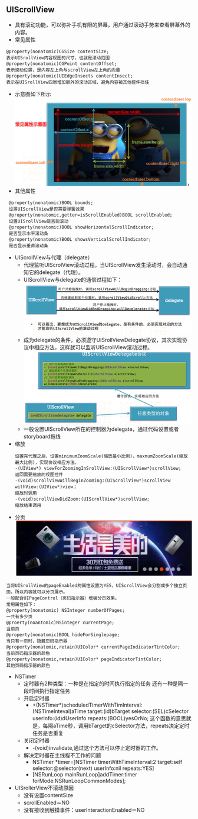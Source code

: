 ## UIScrollView
- 具有滚动功能，可以弥补手机有限的屏幕，用户通过滚动手势来查看屏幕外的内容。
- 常见属性
```objc
@property(nonatomic)CGSize contentSize;
表示UISrollView内容视图的尺寸，也就是滚动范围
@property(nonatomic)CGPoint contentOffset;
表示滚动位置，是内容左上角与scrollView左上角的向量
@property(nonatomic)UIEdgeInsects contentInsect;
表示在UISrollView四周增加额外的滚动区域，避免内容被其他控件挡住
```
- 示意图如下所示
![](image/UI基础005.png)
- 其他属性
 ```objc
  @property(nonatomic)BOOL bounds;
  设置UIScrollView是否需要弹簧效果
  @property(nonatomic,getter=isScrollEnabled)BOOL scrollEnabled;
  设置UISrollView是否能滚动
  @property(nonatomic)BOOL showHorizontalScrollIndicator;
  是否显示水平滚动条
  @property(nonatomic)BOOL showsVerticalScrollIndicator;
  是否显示垂直滚动条
 ```
- UIScrollView与代理（delegate）
  - 代理监听UIScrolView滚动过程。当UIScrollView发生滚动时，会自动通知它的delegate（代理）。
  - UIScrollView与delegate的通信过程如下：
   ![](image/UI基础006.png)
  - 成为delegate的条件，必须遵守UISrollViewDelegate协议，其次实现协议中相应方法，这样就可以监听UIScrollView滚动过程。
   ![](image/UI基础007.png)
  - 一般设置UIScrollView所在的控制器为delegate，通过代码设置或者storyboard拖线
- 缩放
  ```objc
  设置完代理之后，设置minimumZoomScale(缩放最小比例)，maxmumZoomScale(缩放最大比例)，实现协议相应方法。
  -(UIView*) viewForZoomingInSrollView:(UIScrollView*)scrollView;
  返回需要缩放的视图控件
  -(void)scrollViewWillBeginZooming:(UIScrollView*)scrollView withView:(UIView*)view；
  缩放时调用
  -(void)scrollViewDidZoom:(UIScrollView*)scrollView;
  缩放结束调用

  ```
- 分页
![](image/UI基础008.png)
 ```objc
 当将UISrollView的pageEnabled的属性设置为YES，UIScrollView会分割成多个独立页面，所以内容就可以分页展示。
 一般配合UIPageControl（页码指示器）增强分页效果。
 常用属性如下：
 @property(nonatomic) NSInteger numberOfPages;
一共有多少页
 @proerty(noantomic)NSinteger currentPage;
 当前页
 @property(nonatomic)BOOL hideForSinglepage;
 当只有一页时，隐藏页码指示器
 @property(nonatomic,retain)UIColor* currentPageIndicatorTintColor;
 当前页码指示器的颜色
 @property(nonatomic,retain)UIColor* pageIndicatorTintColor;
 其他页码指示器的颜色

 ```
- NSTimer
  - 定时器有2种类型：一种是在指定的时间执行指定的任务
 还有一种是隔一段时间执行指定任务
  - 开启定时器
     - +(NSTimer*)scheduledTimerWithTimInterval:(NSTimeInteval)aTime target:(id)bTarget selector:(SEL)cSelector userInfo:(id)dUserInfo repeats:(BOOL)yesOrNo;
  这个函数的意思就是，每隔aTime秒，调用bTarget的cSelector方法，repeats决定定时任务是否重复
  - 关闭定时器
     - -(void)invalidate,通过这个方法可以停止定时器的工作。
  - 解决定时器在主线程不工作的问题
     - NSTimer *timer=[NSTimer timerWithTimeInterval:2 target:self selector:@selector(next) userInfo:nil repeats:YES]
     - [NSRunLoop mainRunLoop]addTimer:timer forMode:NSRunLoopCommonModes];
- UISrollerView不滚动原因
  - 没有设置contentSize
  - scrollEnabled＝NO
  - 没有接收到触摸事件：userInteractionEnabled＝NO

